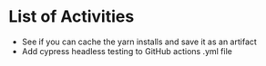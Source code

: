# List of Activities

- See if you can cache the yarn installs and save it as an artifact
- Add cypress headless testing to GitHub actions .yml file

